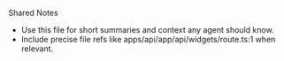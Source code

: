 Shared Notes

- Use this file for short summaries and context any agent should know.
- Include precise file refs like apps/api/app/api/widgets/route.ts:1 when relevant.

